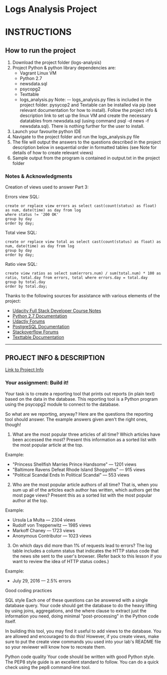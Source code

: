 # Logs Analysis Project

# INSTRUCTIONS

## How to run the project
1. Download the project folder (logs-analysis)
2. Project Python & python library dependencies are:
    * Vagrant Linux VM
    * Python 2.7
    * newsdata.sql
    * psycopg2
    * Texttable
    * logs_analysis.py
Note: -- logs_analysis.py files is included in the project folder. pysycop2 and Textable can be installed via pip (see relevant documentation for how to install). Follow the project info & description link to set up the linux VM and create the necessary datatables from newsdata.sql (using command psql -d news -f newsdata.sql). There is nothing further for the user to install.
3. Launch your favourite python IDE
4. Navigate to the project folder and run the logs_analysis.py file
5. The file will output the answers to the questions described in the project description below in sequential order in formatted tables (see Note for details of how to create relevant views)
6. Sample output from the program is contained in output.txt in the project folder


### Notes & Acknowledgments

Creation of views used to answer Part 3:

Errors view SQL:
```
create or replace view errors as select cast(count(status) as float) as num, date(time) as day from log
where status != '200 OK'
group by day
order by day;
```
Total view SQL:
```
create or replace view total as select cast(count(status) as float) as num, date(time) as day from log
group by day
order by day;
```
Ratio view SQL:
```
create view ratios as select sum(errors.num) / sum(total.num) * 100 as ratio, total.day from errors, total where errors.day = total.day
group by total.day
order by total.day;
```

Thanks to the following sources for assistance with various elements of the project:
* [Udacity Full Stack Developer Course Notes](https://www.udacity.com/course/full-stack-web-developer-nanodegree--nd004)
* [Python 2.7 Documentation](https://docs.python.org/2/index.html)
* [Udactiy Forums](https://discussions.udacity.com)
* [PostgreSQL Documentation](https://www.postgresql.org/docs/9.5/static/index.html)
* [Stackoverflow Forums](https://www.stackoverflow.com)
* [Texttable Documentation](https://github.com/foutaise/texttable/)

______________________________________________________________________________

## PROJECT INFO & DESCRIPTION

[Link to Project Info](https://classroom.udacity.com/nanodegrees/nd004/parts/8d3e23e1-9ab6-47eb-b4f3-d5dc7ef27bf0/modules/bc51d967-cb21-46f4-90ea-caf73439dc59/lessons/262a84d7-86dc-487d-98f9-648aa7ca5a0f/concepts/079be127-2d22-4c62-91a8-aa031e760eb0)

### Your assignment: Build it!

Your task is to create a reporting tool that prints out reports (in plain text) based on the data in the database. This reporting tool is a Python program using the psycopg2 module to connect to the database.

So what are we reporting, anyway?
Here are the questions the reporting tool should answer. The example answers given aren't the right ones, though!

1. What are the most popular three articles of all time? Which articles have been accessed the most? Present this information as a sorted list with the most popular article at the top.

Example:

* "Princess Shellfish Marries Prince Handsome" — 1201 views
* "Baltimore Ravens Defeat Rhode Island Shoggoths" — 915 views
* "Political Scandal Ends In Political Scandal" — 553 views

2. Who are the most popular article authors of all time? That is, when you sum up all of the articles each author has written, which authors get the most page views? Present this as a sorted list with the most popular author at the top.

Example:

* Ursula La Multa — 2304 views
* Rudolf von Treppenwitz — 1985 views
* Markoff Chaney — 1723 views
* Anonymous Contributor — 1023 views

3. On which days did more than 1% of requests lead to errors? The log table includes a column status that indicates the HTTP status code that the news site sent to the user's browser. (Refer back to this lesson if you want to review the idea of HTTP status codes.)

Example:

* July 29, 2016 — 2.5% errors

Good coding practices

SQL style
Each one of these questions can be answered with a single database query. Your code should get the database to do the heavy lifting by using joins, aggregations, and the where clause to extract just the information you need, doing minimal "post-processing" in the Python code itself.

In building this tool, you may find it useful to add views to the database. You are allowed and encouraged to do this! However, if you create views, make sure to put the create view commands you used into your lab's README file so your reviewer will know how to recreate them.

Python code quality
Your code should be written with good Python style. The PEP8 style guide is an excellent standard to follow. You can do a quick check using the pep8 command-line tool.


